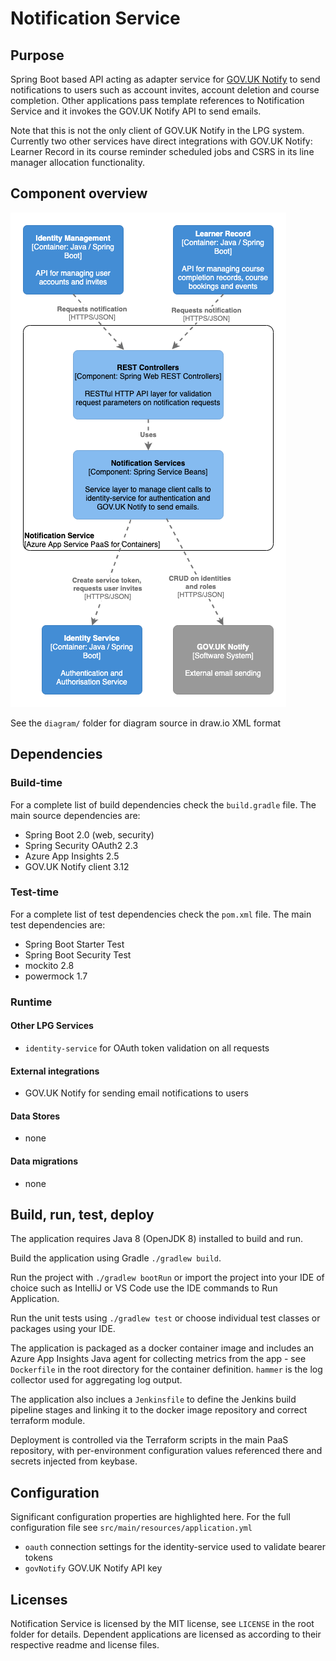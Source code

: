 # Notification Service

## Purpose

Spring Boot based API acting as adapter service for [GOV.UK Notify](https://www.notifications.service.gov.uk/documentation) to send notifications to users such as account invites, account deletion and course completion. Other applications pass template references to Notification Service and it invokes the GOV.UK Notify API to send emails.

Note that this is not the only client of GOV.UK Notify in the LPG system. Currently two other services have direct integrations with GOV.UK Notify: Learner Record in its course reminder scheduled jobs and CSRS in its line manager allocation functionality.


## Component overview

![C4 Component diagram for Notification Service](diagram/notification-service-component.png)

See the `diagram/` folder for diagram source in draw.io XML format


## Dependencies

### Build-time

For a complete list of build dependencies check the `build.gradle` file. The main source dependencies are:  
- Spring Boot 2.0 (web, security)
- Spring Security OAuth2 2.3
- Azure App Insights 2.5
- GOV.UK Notify client 3.12

### Test-time

For a complete list of test dependencies check the `pom.xml` file. The main test dependencies are:  
- Spring Boot Starter Test
- Spring Boot Security Test
- mockito 2.8
- powermock 1.7

### Runtime 

#### Other LPG Services

- `identity-service` for OAuth token validation on all requests

#### External integrations

- GOV.UK Notify for sending email notifications to users

#### Data Stores

- none

#### Data migrations

- none


## Build, run, test, deploy

The application requires Java 8 (OpenJDK 8) installed to build and run.

Build the application using Gradle `./gradlew build`.

Run the project with `./gradlew bootRun` or import the project into your IDE of choice such as IntelliJ or VS Code use the IDE commands to Run Application.

Run the unit tests using `./gradlew test` or choose individual test classes or packages using your IDE.

The application is packaged as a docker container image and includes an Azure App Insights Java agent for collecting metrics from the app - see `Dockerfile` in the root directory for the container definition. `hammer` is the log collector used for aggregating log output.

The application also inclues a `Jenkinsfile` to define the Jenkins build pipeline stages and linking it to the docker image repository and correct terraform module.

Deployment is controlled via the Terraform scripts in the main PaaS repository, with per-environment configuration values referenced there and secrets injected from keybase.


## Configuration

Significant configuration properties are highlighted here. For the full configuration file see `src/main/resources/application.yml`

- `oauth` connection settings for the identity-service used to validate bearer tokens
- `govNotify` GOV.UK Notify API key


## Licenses

Notification Service is licensed by the MIT license, see `LICENSE` in the root folder for details. Dependent applications are licensed as according to their respective readme and license files.
